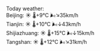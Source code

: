 Today weather:  
Beijing: ☀️   🌡️+9°C 🌬️↘35km/h  
Tianjin: ☀️   🌡️+10°C 🌬️↓43km/h  
Shijiazhuang: ☀️   🌡️+15°C 🌬️↓15km/h  
Tangshan: ☀️   🌡️+12°C 🌬️↘31km/h  
